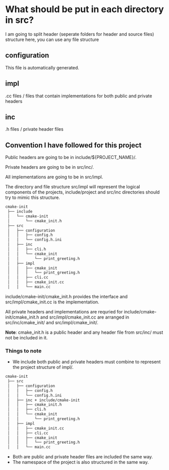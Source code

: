 # What should be put in each directory in src?

I am going to split header (seperate folders for header and source files) structure here, you can use any file structure

## configuration

This file is automatically generated.

## impl

.cc files / files that contain implementations for both public and private headers

## inc

.h files / private header files

## Convention I have followed for this project

Public headers are going to be in include/${PROJECT_NAME}/.

Private headers are going to be in src/inc/.

All implementations are going to be in src/impl.

The directory and file structure src/impl will represent the logical components of the projects,
include/project and src/inc directories should try to mimic this structure.

```bash
cmake-init
 ├── include
 │   └── cmake-init
 │       └── cmake_init.h
 ├── src
 │   ├── configuration
 │   │   ├── config.h
 │   │   └── config.h.ini
 │   ├── inc
 │   │   ├── cli.h
 │   │   └── cmake_init
 │   │       └── print_greeting.h
 │   ├── impl
 │   │   ├── cmake_init
 │   │   │   └── print_greeting.h
 │   │   ├── cli.cc
 │   │   ├── cmake_init.cc
 │   │   └── main.cc
```

include/cmake-init/cmake_init.h provides the interface and src/impl/cmake_init.cc is the implementation.

All private headers and implementations are requried for include/cmake-init/cmake_init.h and src/impl/cmake_init.cc
are arranged in src/inc/cmake_init/ and src/impl/cmake_init/.

**Note**: cmake_init.h is a public header and any header file from src/inc/ must not be included in it.

### Things to note

- We include both public and private headers must combine to represent the project structure of impl/.

```bash
cmake-init
 ├── src
 │   ├── configuration
 │   │   ├── config.h
 │   │   └── config.h.ini
 │   ├── inc + include/cmake-init
 │   │   ├── cmake_init.h
 │   │   ├── cli.h
 │   │   └── cmake_init
 │   │       └── print_greeting.h
 │   ├── impl
 │   │   ├── cmake_init.cc
 │   │   ├── cli.cc
 │   │   ├── cmake_init
 │   │   │   └── print_greeting.h
 │   │   └── main.cc
```

- Both are public and private header files are included the same way.
- The namespace of the project is also structured in the same way.
